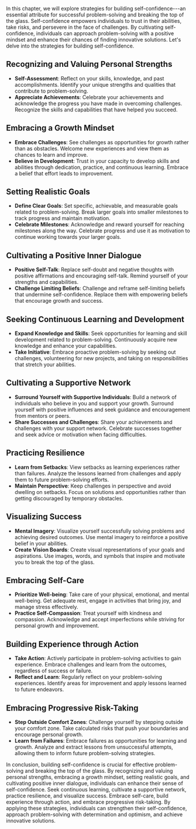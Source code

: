 
In this chapter, we will explore strategies for building self-confidence---an essential attribute for successful problem-solving and breaking the top of the glass. Self-confidence empowers individuals to trust in their abilities, take risks, and persevere in the face of challenges. By cultivating self-confidence, individuals can approach problem-solving with a positive mindset and enhance their chances of finding innovative solutions. Let's delve into the strategies for building self-confidence.

Recognizing and Valuing Personal Strengths
------------------------------------------

* **Self-Assessment**: Reflect on your skills, knowledge, and past accomplishments. Identify your unique strengths and qualities that contribute to problem-solving.
* **Appreciate Achievements**: Celebrate your achievements and acknowledge the progress you have made in overcoming challenges. Recognize the skills and capabilities that have helped you succeed.

Embracing a Growth Mindset
--------------------------

* **Embrace Challenges**: See challenges as opportunities for growth rather than as obstacles. Welcome new experiences and view them as chances to learn and improve.
* **Believe in Development**: Trust in your capacity to develop skills and abilities through dedication, practice, and continuous learning. Embrace a belief that effort leads to improvement.

Setting Realistic Goals
-----------------------

* **Define Clear Goals**: Set specific, achievable, and measurable goals related to problem-solving. Break larger goals into smaller milestones to track progress and maintain motivation.
* **Celebrate Milestones**: Acknowledge and reward yourself for reaching milestones along the way. Celebrate progress and use it as motivation to continue working towards your larger goals.

Cultivating a Positive Inner Dialogue
-------------------------------------

* **Positive Self-Talk**: Replace self-doubt and negative thoughts with positive affirmations and encouraging self-talk. Remind yourself of your strengths and capabilities.
* **Challenge Limiting Beliefs**: Challenge and reframe self-limiting beliefs that undermine self-confidence. Replace them with empowering beliefs that encourage growth and success.

Seeking Continuous Learning and Development
-------------------------------------------

* **Expand Knowledge and Skills**: Seek opportunities for learning and skill development related to problem-solving. Continuously acquire new knowledge and enhance your capabilities.
* **Take Initiative**: Embrace proactive problem-solving by seeking out challenges, volunteering for new projects, and taking on responsibilities that stretch your abilities.

Cultivating a Supportive Network
--------------------------------

* **Surround Yourself with Supportive Individuals**: Build a network of individuals who believe in you and support your growth. Surround yourself with positive influences and seek guidance and encouragement from mentors or peers.
* **Share Successes and Challenges**: Share your achievements and challenges with your support network. Celebrate successes together and seek advice or motivation when facing difficulties.

Practicing Resilience
---------------------

* **Learn from Setbacks**: View setbacks as learning experiences rather than failures. Analyze the lessons learned from challenges and apply them to future problem-solving efforts.
* **Maintain Perspective**: Keep challenges in perspective and avoid dwelling on setbacks. Focus on solutions and opportunities rather than getting discouraged by temporary obstacles.

Visualizing Success
-------------------

* **Mental Imagery**: Visualize yourself successfully solving problems and achieving desired outcomes. Use mental imagery to reinforce a positive belief in your abilities.
* **Create Vision Boards**: Create visual representations of your goals and aspirations. Use images, words, and symbols that inspire and motivate you to break the top of the glass.

Embracing Self-Care
-------------------

* **Prioritize Well-being**: Take care of your physical, emotional, and mental well-being. Get adequate rest, engage in activities that bring joy, and manage stress effectively.
* **Practice Self-Compassion**: Treat yourself with kindness and compassion. Acknowledge and accept imperfections while striving for personal growth and improvement.

Building Experience through Action
----------------------------------

* **Take Action**: Actively participate in problem-solving activities to gain experience. Embrace challenges and learn from the outcomes, regardless of success or failure.
* **Reflect and Learn**: Regularly reflect on your problem-solving experiences. Identify areas for improvement and apply lessons learned to future endeavors.

Embracing Progressive Risk-Taking
---------------------------------

* **Step Outside Comfort Zones**: Challenge yourself by stepping outside your comfort zone. Take calculated risks that push your boundaries and encourage personal growth.
* **Learn from Failures**: Embrace failures as opportunities for learning and growth. Analyze and extract lessons from unsuccessful attempts, allowing them to inform future problem-solving strategies.

In conclusion, building self-confidence is crucial for effective problem-solving and breaking the top of the glass. By recognizing and valuing personal strengths, embracing a growth mindset, setting realistic goals, and cultivating positive inner dialogue, individuals can enhance their sense of self-confidence. Seek continuous learning, cultivate a supportive network, practice resilience, and visualize success. Embrace self-care, build experience through action, and embrace progressive risk-taking. By applying these strategies, individuals can strengthen their self-confidence, approach problem-solving with determination and optimism, and achieve innovative solutions.
